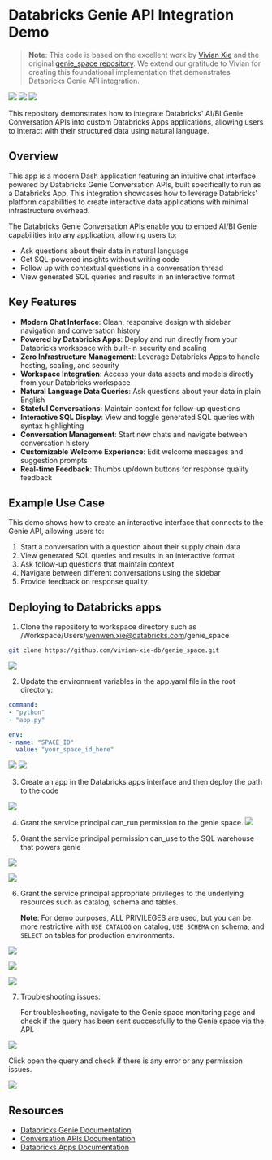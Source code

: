 # Databricks Genie API Integration Demo

> **Note**: This code is based on the excellent work by [Vivian Xie](https://github.com/vivian-xie-db) and the original [genie_space repository](https://github.com/vivian-xie-db/genie_space/tree/main). We extend our gratitude to Vivian for creating this foundational implementation that demonstrates Databricks Genie API integration.

![](./assets/genie_room0.png)
![](./assets/genie-space.png)
![](./assets/genie-space4.png)

This repository demonstrates how to integrate Databricks' AI/BI Genie Conversation APIs into custom Databricks Apps applications, allowing users to interact with their structured data using natural language.




## Overview

This app is a modern Dash application featuring an intuitive chat interface powered by Databricks Genie Conversation APIs, built specifically to run as a Databricks App. This integration showcases how to leverage Databricks' platform capabilities to create interactive data applications with minimal infrastructure overhead.

The Databricks Genie Conversation APIs enable you to embed AI/BI Genie capabilities into any application, allowing users to:
- Ask questions about their data in natural language
- Get SQL-powered insights without writing code
- Follow up with contextual questions in a conversation thread
- View generated SQL queries and results in an interactive format

## Key Features

- **Modern Chat Interface**: Clean, responsive design with sidebar navigation and conversation history
- **Powered by Databricks Apps**: Deploy and run directly from your Databricks workspace with built-in security and scaling
- **Zero Infrastructure Management**: Leverage Databricks Apps to handle hosting, scaling, and security
- **Workspace Integration**: Access your data assets and models directly from your Databricks workspace
- **Natural Language Data Queries**: Ask questions about your data in plain English
- **Stateful Conversations**: Maintain context for follow-up questions
- **Interactive SQL Display**: View and toggle generated SQL queries with syntax highlighting
- **Conversation Management**: Start new chats and navigate between conversation history
- **Customizable Welcome Experience**: Edit welcome messages and suggestion prompts
- **Real-time Feedback**: Thumbs up/down buttons for response quality feedback

## Example Use Case

This demo shows how to create an interactive interface that connects to the Genie API, allowing users to:
1. Start a conversation with a question about their supply chain data
2. View generated SQL queries and results in an interactive format
3. Ask follow-up questions that maintain context
4. Navigate between different conversations using the sidebar
5. Provide feedback on response quality

## Deploying to Databricks apps

1. Clone the repository to workspace directory such as 
/Workspace/Users/wenwen.xie@databricks.com/genie_space
```bash
git clone https://github.com/vivian-xie-db/genie_space.git
```
![](./assets/genie-space1.png)


2. Update the environment variables in the app.yaml file in the root directory:

```yaml
command:
- "python"
- "app.py"

env:
- name: "SPACE_ID"
  value: "your_space_id_here"
```
![](./assets/genie-space7.png)
![](./assets/genie-space8.png)

3. Create an app in the Databricks apps interface and then deploy the path to the code

![](./assets/genie-space2.png)

4. Grant the service principal can_run permission to the genie space.
![](./assets/genie-space9.png)

5. Grant the service principal permission can_use to the SQL warehouse that powers genie

![](./assets/genie-space5.png)


![](./assets/genie-space6.png)

6. Grant the service principal appropriate privileges to the underlying resources such as catalog, schema and tables.

   **Note**: For demo purposes, ALL PRIVILEGES are used, but you can be more restrictive with `USE CATALOG` on catalog, `USE SCHEMA` on schema, and `SELECT` on tables for production environments.

![](./assets/table1.png)

![](./assets/table2.png)

![](./assets/table3.png)

7. Troubleshooting issues:
   
   For troubleshooting, navigate to the Genie space monitoring page and check if the query has been sent successfully to the Genie space via the API. 

![](./assets/troubleshooting1.png)

   Click open the query and check if there is any error or any permission issues.

![](./assets/troubleshooting2.png)


## Resources

- [Databricks Genie Documentation](https://docs.databricks.com/aws/en/genie)
- [Conversation APIs Documentation](https://docs.databricks.com/api/workspace/genie)
- [Databricks Apps Documentation](https://docs.databricks.com/aws/en/dev-tools/databricks-apps/)